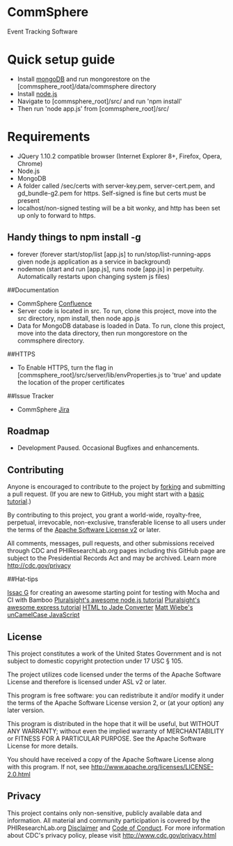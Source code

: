 CommSphere
======

Event Tracking Software

# Quick setup guide
* Install [mongoDB](https://www.mongodb.org/downloads) and run mongorestore on the [commsphere_root]/data/commsphere directory
* Install [node.js](https://nodejs.org/download/)
* Navigate to [commsphere_root]/src/ and run 'npm install'
* Then run 'node app.js' from [commsphere_root]/src/

# Requirements
* JQuery 1.10.2 compatible browser (Internet Explorer 8+, Firefox, Opera, Chrome)
* Node.js
* MongoDB
* A folder called /sec/certs with server-key.pem, server-cert.pem, and gd_bundle-g2.pem for https.  Self-signed is fine but certs must be present
*  localhost/non-signed testing will be a bit wonky, and http has been set up only to forward to https.


## Handy things to npm install -g
* forever (forever start/stop/list [app.js] to run/stop/list-running-apps given node.js application as a service in background)
* nodemon (start and run [app.js], runs node [app.js] in perpetuity.  Automatically restarts upon changing system js files)

##Documentation
* CommSphere [Confluence](http://code.phiresearchlab.org/confluence/display/COM/CommSphere)
* Server code is located in src.  To run, clone this project, move into the src directory, npm install, then node app.js
* Data for MongoDB database is loaded in Data.  To run, clone this project, move into the data directory, then run mongorestore on the commsphere directory.

##HTTPS
* To Enable HTTPS, turn the flag in [commsphere_root]/src/server/lib/envProperties.js to 'true' and update the location of the proper certificates

##Issue Tracker
* CommSphere [Jira](https://code.phiresearchlab.org/jira/browse/CS/)

## Roadmap
* Development Paused.  Occasional Bugfixes and enhancements.

## Contributing
Anyone is encouraged to contribute to the project by [forking](https://help.github.com/articles/fork-a-repo) and submitting a pull request. (If you are new to GitHub, you might start with a [basic tutorial](https://help.github.com/articles/set-up-git).) 

By contributing to this project, you grant a world-wide, royalty-free, perpetual, irrevocable, non-exclusive, transferable license to all users under the terms of the [Apache Software License v2](http://www.apache.org/licenses/LICENSE-2.0.html) or later.

All comments, messages, pull requests, and other submissions received through CDC and PHIResearchLab.org pages including this GitHub page are subject to the Presidential Records Act and may be archived. Learn more http://cdc.gov/privacy

##Hat-tips

[Issac G](https://github.com/issacg/mocha-demo/) for creating an awesome starting point for testing with Mocha and CI with Bamboo
[Pluralsight's awesome node.js tutorial](http://pluralsight.com/training/courses/TableOfContents?courseName=building-angularjs-nodejs-apps-mean&highlight=) 
[Pluralsight's awesome express tutorial](http://pluralsight.com/training/courses/TableOfContents?courseName=expressjs&highlight=hadi-hariri_expressjs-m2*2!hadi-hariri_expressjs-m5*6#expressjs-m2)
[HTML to  Jade Converter](http://html2jade.aaron-powell.com/)
[Matt Wiebe's unCamelCase JavaScript](https://gist.github.com/mattwiebe/1005915)
## License

This project constitutes a work of the United States Government and is not subject to domestic copyright protection under 17 USC § 105.

The project utilizes code licensed under the terms of the Apache Software License and therefore is licensed under ASL v2 or later.

This program is free software: you can redistribute it and/or modify it under the terms of the Apache Software License version 2, or (at your option) any later version.

This program is distributed in the hope that it will be useful, but WITHOUT ANY WARRANTY; without even the implied warranty of MERCHANTABILITY or FITNESS FOR A PARTICULAR PURPOSE. See the Apache Software License for more details.

You should have received a copy of the Apache Software License along with this program. If not, see http://www.apache.org/licenses/LICENSE-2.0.html

## Privacy

This project contains only non-sensitive, publicly available data and information. All material and community participation is covered by the PHIResearchLab.org [Disclaimer](http://www.phiresearchlab.org/index.php?option=com_content&view=article&id=26&Itemid=15) and [Code of Conduct](http://www.phiresearchlab.org/index.php?option=com_content&view=article&id=27&Itemid=19). For more information about CDC's privacy policy, please visit http://www.cdc.gov/privacy.html
